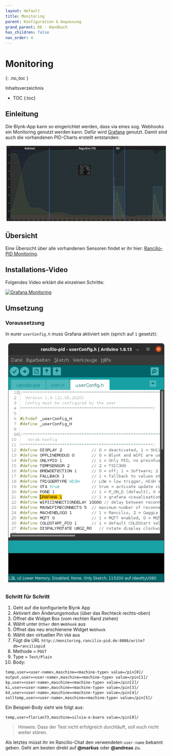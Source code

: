 ```yaml
---
layout: default
title: Monitoring
parent: Konfiguration & Anpassung
grand_parent: DE - Handbuch
has_children: false
nav_order: 4
---
```


# Monitoring
{: .no_toc }

Inhaltsverzeichnis

* TOC
{:toc}

## Einleitung

Die Blynk-App kann so eingerichtet werden, dass via eines sog. Webhooks ein Monitoring genutzt werden kann. Dafür wird [Grafana](https://grafana.com/) genutzt. Damit sind auch die vorhandenen PID-Charts erstellt entstanden:

![PID-Einführung](../../img/customization/monitoring/Bildschirmfoto-2020-11-04-um-20.51.31-1536x733.png)

## Übersicht

Eine Übersicht über alle vorhandenen Sensoren findet er ihr hier: [Rancilio-PID Monitoring](https://monitoring.rancilio-pid.de/d/oJOWQzKZk/ranciliopid-ubersicht).

## Installations-Video

Folgendes Video erklärt die einzelnen Schritte:

[![Grafana Monitoring](https://img.youtube.com/vi/WHN45x1gY10/hqdefault.jpg)](https://www.youtube.com/watch?v=WHN45x1gY10)

## Umsetzung

### Voraussetzung

In eurer `userConfig.h` muss Grafana aktiviert sein (sprich auf `1` gesetzt):

![Grafana](../../img/customization/monitoring/grafana-on.png)

<!-- markdown-link-check-disable -->
### Schritt für Schritt

1. Geht auf die konfigurierte Blynk App
1. Aktiviert den Änderungsmodus (über das Rechteck rechts-oben)
1. Öffnet die Widget Box (vom rechten Rand ziehen)
1. Wählt unter `Other` den `Webhook` aus
1. Öffnet das neu erschienene Widget `Webhook`
1. Wählt den virtuellen Pin `V60` aus
1. Fügt die URL `http://monitoring.rancilio-pid.de:8086/write?db=ranciliopid`
1. Methode = `POST`
1. Type = `Text/Plain`
1. Body:

```
temp,user=<user-name>,maschine=<machine-type> value=/pin[0]/
output,user=<user-name>,maschine=<machine-type> value=/pin[1]/
kp,user=<user-name>,maschine=<machine-type> value=/pin[2]/
ki,user=<user-name>,maschine=<machine-type> value=/pin[3]/
kd,user=<user-name>,maschine=<machine-type> value=/pin[4]/
solltemp,user=<user-name>,maschine=<machine-type> value=/pin[5]/
```

Ein Beispiel-Body sieht wie folgt aus:

```
temp,user=florian73,maschine=silvia-e-buero value=/pin[0]/

```

> Hinweis: Dass der Test nicht erfolgreich durchläuft, soll euch nicht weiter stören.

Als letztes müsst ihr im Rancilio-Chat den verwendeten `user-name` bekannt geben. Geht am besten direkt auf **@markus** oder **@andreas** zu.
<!-- markdown-link-check-enable -->

